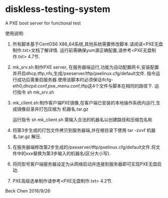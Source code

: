 # diskless-testing-system
  A PXE boot server for functional test 


使用说明:
 
1. 所有脚本基于CentOS6 X86_64系统,其他系统需要修改脚本.请阅读<PXE无盘制作.txt>文档了解详情. 运行前需确保yum源正确配置,请参考<PXE无盘制作.txt> 4.7节.

2. mk_srv.sh:制作PXE server, 在服务器端运行,功能为自动配置网卡,安装配置并开启dhcp,tftp,nfs,生成/pxeserver/tftp/pxelinux.cfg/default文件. 指令运行成功后需重启服务器.使用该脚本时必须保证ifcfg-eth0,dhcpd.conf,pxe_menu.conf,tftp这4个文件与脚本在相同的路径下.
    运行指令  sh mk_srv.sh

3. mk_client.sh:制作客户端PXE镜像,在客户端已安装的本地操作系统内运行,生成镜像目录并打包压缩为 机器名.tar.gz

    运行指令  sh mk_client.sh
    需输入合法的机器名以创建路径和压缩包名称

4. 将第3步生成的打包文件拷贝到服务器端,并在根目录下使用 tar -zxvf 机器名.tar.gz 解压. 

5. 在服务器端修改第2步生成的/pxeserver/tftp/pxelinux.cfg/default文件.将文件中的xxx替换为第3步输入的机器名(区分大小写).

6. 将同型号客户端服务器设定为从网络启动并连接到服务器即可实现PXE无盘启动.

7. PXE高级选单制作请参考<PXE无盘制作.txt> 4.2节.

Beck Chen
2016/9/26
